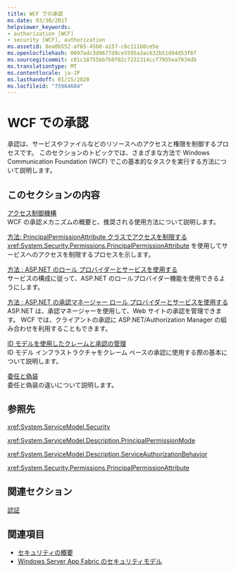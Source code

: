 ```yaml
---
title: WCF での承認
ms.date: 03/30/2017
helpviewer_keywords:
- authorization [WCF]
- security [WCF], authorization
ms.assetid: 8ea0b552-af65-45b0-a157-c6c111b8ce5e
ms.openlocfilehash: 0097adc3d9677d9ce5595a3ac632b51d94d53f6f
ms.sourcegitcommit: c01c18755bb7b0f82c7232314ccf7955ea7834db
ms.translationtype: MT
ms.contentlocale: ja-JP
ms.lasthandoff: 01/15/2020
ms.locfileid: "75964684"
---
```

# <a name="authorization-in-wcf"></a>WCF での承認
承認は、サービスやファイルなどのリソースへのアクセスと権限を制御するプロセスです。 このセクションのトピックでは、さまざまな方法で Windows Communication Foundation (WCF) でこの基本的なタスクを実行する方法について説明します。  
  
## <a name="in-this-section"></a>このセクションの内容  
 [アクセス制御機構](../../../../docs/framework/wcf/feature-details/access-control-mechanisms.md)  
 WCF の承認メカニズムの概要と、推奨される使用方法について説明します。  
  
 [方法: PrincipalPermissionAttribute クラスでアクセスを制限する](../../../../docs/framework/wcf/how-to-restrict-access-with-the-principalpermissionattribute-class.md)  
 <xref:System.Security.Permissions.PrincipalPermissionAttribute> を使用してサービスへのアクセスを制限するプロセスを示します。  
  
 [方法 : ASP.NET のロール プロバイダーとサービスを使用する](../../../../docs/framework/wcf/feature-details/how-to-use-the-aspnet-role-provider-with-a-service.md)  
 サービスの構成に従って、ASP.NET のロールプロバイダー機能を使用できるようにします。  
  
 [方法 : ASP.NET の承認マネージャー ロール プロバイダーとサービスを使用する](../../../../docs/framework/wcf/feature-details/how-to-use-the-aspnet-authorization-manager-role-provider-with-a-service.md)  
 ASP.NET は、承認マネージャーを使用して、Web サイトの承認を管理できます。 WCF では、クライアントの承認に ASP.NET/Authorization Manager の組み合わせを利用することもできます。  
  
 [ID モデルを使用したクレームと承認の管理](../../../../docs/framework/wcf/feature-details/managing-claims-and-authorization-with-the-identity-model.md)  
 ID モデル インフラストラクチャをクレーム ベースの承認に使用する際の基本について説明します。  
  
 [委任と偽装](../../../../docs/framework/wcf/feature-details/delegation-and-impersonation-with-wcf.md)  
 委任と偽装の違いについて説明します。  
  
## <a name="reference"></a>参照先  
 <xref:System.ServiceModel.Security>  
  
 <xref:System.ServiceModel.Description.PrincipalPermissionMode>  
  
 <xref:System.ServiceModel.Description.ServiceAuthorizationBehavior>  
  
 <xref:System.Security.Permissions.PrincipalPermissionAttribute>  
  
## <a name="related-sections"></a>関連セクション  
 [認証](../../../../docs/framework/wcf/feature-details/authentication-in-wcf.md)  
  
## <a name="see-also"></a>関連項目

- [セキュリティの概要](../../../../docs/framework/wcf/feature-details/security-overview.md)
- [Windows Server App Fabric のセキュリティモデル](https://docs.microsoft.com/previous-versions/appfabric/ee677202(v=azure.10))
